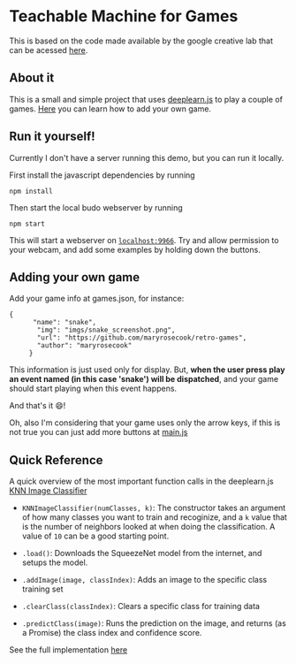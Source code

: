 # Teachable Machine for Games

This is based on the code made available by the google creative lab that can be acessed [here](https://github.com/googlecreativelab/teachable-machine-boilerplate).

## About it

This is a small and simple project that uses [deeplearn.js](https://deeplearnjs.org) to play a couple of games. [Here](https://github.com/mari-linhares/teachable-machine-games/blob/master/README.md#adding-your-own-game) you can learn how to add your own game.

## Run it yourself!

Currently I don't have a server running this demo, but you can run it locally.

First install the javascript dependencies by running  
```
npm install
```
Then start the local budo webserver by running 
```
npm start
```

This will start a webserver on [`localhost:9966`](http://localhost:9966). Try and allow permission to your webcam, and add some examples by holding down the buttons. 

## Adding your own game

Add your game info at games.json, for instance:

```
{
      "name": "snake",
       "img": "imgs/snake_screenshot.png",
       "url": "https://github.com/maryrosecook/retro-games",
       "author": "maryrosecook"
     }
```

This information is just used only for display. But, **when the user press play an event named <name> (in this case 'snake') will be dispatched**, and your game should start playing when this event happens.

And that's it :smile:!

Oh, also I'm considering that your game uses only the arrow keys, if this is not true you can just add more buttons at [main.js](main.js)


## Quick Reference
A quick overview of the most important function calls in the deeplearn.js [KNN Image Classifier](https://github.com/PAIR-code/deeplearnjs/tree/master/models/knn_image_classifier)

- `KNNImageClassifier(numClasses, k)`: The constructor takes an argument of how many classes you want to train and recoginize, and a `k` value that is the number of neighbors looked at when doing the classification. A value of `10` can be a good starting point.

- `.load()`: Downloads the SqueezeNet model from the internet, and setups the model.

- `.addImage(image, classIndex)`: Adds an image to the specific class training set

- `.clearClass(classIndex)`: Clears a specific class for training data

- `.predictClass(image)`: Runs the prediction on the image, and returns (as a Promise) the class index and confidence score. 

See the full implementation [here](https://github.com/PAIR-code/deeplearnjs/blob/master/models/knn_image_classifier/knn_image_classifier.ts)
